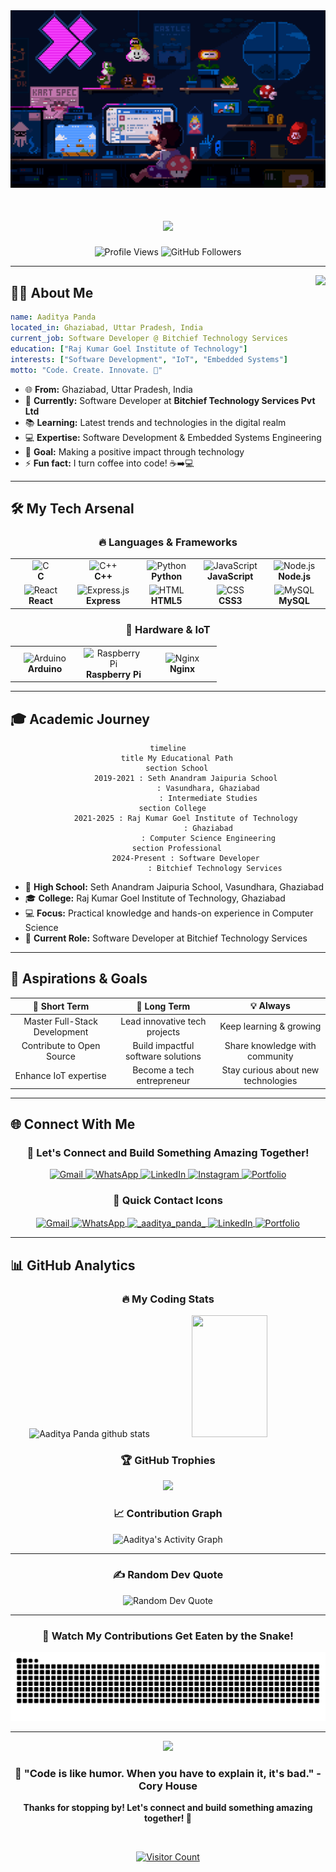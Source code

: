 <!-- Title Banner -->
<div align="center">
  <img src="_.gif" alt="Banner" width="800" />
  
  <h1>
    <img src="https://readme-typing-svg.herokuapp.com?font=Righteous&size=35&center=true&vCenter=true&width=500&height=70&duration=4000&lines=Hi+There!+👋;I'm+Aaditya+Panda!;Software+Developer+🚀;IoT+Enthusiast+🌐;Problem+Solver+💡" />
  </h1>
  
  <img src="https://komarev.com/ghpvc/?username=AadityaPanda&label=Profile%20views&color=0e75b6&style=flat" alt="Profile Views" />
  <img src="https://img.shields.io/github/followers/AadityaPanda?label=Followers&style=social" alt="GitHub Followers" />
  
</div>

---

<img align="right" height="150" src="https://camo.githubusercontent.com/62da68eb62b1e5f175f7d1f0191dd89a653d7908feb22d37d4a0ab07365d6791/68747470733a2f2f6d656469612e67697068792e636f6d2f6d656469612f4d3967624264396e6244724f5475314d71782f67697068792e676966" />

## 🙋‍♂️ About Me

```yaml
name: Aaditya Panda
located_in: Ghaziabad, Uttar Pradesh, India
current_job: Software Developer @ Bitchief Technology Services
education: ["Raj Kumar Goel Institute of Technology"]
interests: ["Software Development", "IoT", "Embedded Systems"]
motto: "Code. Create. Innovate. 🚀"
```

<div align="left">

- 🌐 **From:** Ghaziabad, Uttar Pradesh, India
- 💼 **Currently:** Software Developer at **Bitchief Technology Services Pvt Ltd**
- 📚 **Learning:** Latest trends and technologies in the digital realm
- 💻 **Expertise:** Software Development & Embedded Systems Engineering
- 🎯 **Goal:** Making a positive impact through technology
- ⚡ **Fun fact:** I turn coffee into code! ☕➡️💻

</div>

---

## 🛠️ My Tech Arsenal

<div align="center">

### 🔥 **Languages & Frameworks**

<table>
<tr>
<td align="center" width="96">
<img src="https://skillicons.dev/icons?i=c&theme=dark" alt="C" height="50" width="50">
<br><strong>C</strong>
</td>
<td align="center" width="96">
<img src="https://skillicons.dev/icons?i=cpp&theme=dark" alt="C++" height="50" width="50">
<br><strong>C++</strong>
</td>
<td align="center" width="96">
<img src="https://skillicons.dev/icons?i=python&theme=dark" alt="Python" height="50" width="50">
<br><strong>Python</strong>
</td>
<td align="center" width="96">
<img src="https://skillicons.dev/icons?i=js&theme=dark" alt="JavaScript" height="50" width="50">
<br><strong>JavaScript</strong>
</td>
<td align="center" width="96">
<img src="https://skillicons.dev/icons?i=nodejs&theme=dark" alt="Node.js" height="50" width="50">
<br><strong>Node.js</strong>
</td>
</tr>
<tr>
<td align="center" width="96">
<img src="https://skillicons.dev/icons?i=react&theme=dark" alt="React" height="50" width="50">
<br><strong>React</strong>
</td>
<td align="center" width="96">
<img src="https://skillicons.dev/icons?i=express&theme=dark" alt="Express.js" height="50" width="50">
<br><strong>Express</strong>
</td>
<td align="center" width="96">
<img src="https://skillicons.dev/icons?i=html&theme=dark" alt="HTML" height="50" width="50">
<br><strong>HTML5</strong>
</td>
<td align="center" width="96">
<img src="https://skillicons.dev/icons?i=css&theme=dark" alt="CSS" height="50" width="50">
<br><strong>CSS3</strong>
</td>
<td align="center" width="96">
<img src="https://skillicons.dev/icons?i=mysql&theme=dark" alt="MySQL" height="50" width="50">
<br><strong>MySQL</strong>
</td>
</tr>
</table>

### 🔧 **Hardware & IoT**

<table>
<tr>
<td align="center" width="96">
<img src="https://skillicons.dev/icons?i=arduino&theme=dark" alt="Arduino" height="50" width="50">
<br><strong>Arduino</strong>
</td>
<td align="center" width="96">
<img src="https://skillicons.dev/icons?i=raspberrypi&theme=dark" alt="Raspberry Pi" height="50" width="50">
<br><strong>Raspberry Pi</strong>
</td>
<td align="center" width="96">
<img src="https://skillicons.dev/icons?i=nginx&theme=dark" alt="Nginx" height="50" width="50">
<br><strong>Nginx</strong>
</td>
</tr>
</table>

</div>

---

## 🎓 Academic Journey

<div align="center">

```mermaid
timeline
    title My Educational Path
    section School
        2019-2021 : Seth Anandram Jaipuria School
                  : Vasundhara, Ghaziabad
                  : Intermediate Studies
    section College  
        2021-2025 : Raj Kumar Goel Institute of Technology
                  : Ghaziabad
                  : Computer Science Engineering
    section Professional
        2024-Present : Software Developer
                     : Bitchief Technology Services
```

</div>

- 🏫 **High School:** Seth Anandram Jaipuria School, Vasundhara, Ghaziabad
- 🎓 **College:** Raj Kumar Goel Institute of Technology, Ghaziabad
- 💻 **Focus:** Practical knowledge and hands-on experience in Computer Science
- 🚀 **Current Role:** Software Developer at Bitchief Technology Services

---

## 🎯 Aspirations & Goals

<div align="center">

| 🎯 **Short Term** | 🚀 **Long Term** | 💡 **Always** |
|:---:|:---:|:---:|
| Master Full-Stack Development | Lead innovative tech projects | Keep learning & growing |
| Contribute to Open Source | Build impactful software solutions | Share knowledge with community |
| Enhance IoT expertise | Become a tech entrepreneur | Stay curious about new technologies |

</div>

---

## 🌐 Connect With Me

<div align="center">

### 💬 **Let's Connect and Build Something Amazing Together!**

<p align="center">
  <a href="mailto:aadityapanda23@gmail.com" title="Email">
    <img src="https://img.shields.io/badge/Gmail-D14836?style=for-the-badge&logo=gmail&logoColor=white" alt="Gmail"/>
  </a>
  <a href="https://wa.me/9871722747" title="WhatsApp">
    <img src="https://img.shields.io/badge/WhatsApp-25D366?style=for-the-badge&logo=whatsapp&logoColor=white" alt="WhatsApp"/>
  </a>
  <a href="https://www.linkedin.com/in/aadityapanda/" title="LinkedIn">
    <img src="https://img.shields.io/badge/LinkedIn-0077B5?style=for-the-badge&logo=linkedin&logoColor=white" alt="LinkedIn"/>
  </a>
  <a href="https://www.instagram.com/_aaditya_panda_/">
    <img src="https://img.shields.io/badge/Instagram-E4405F?style=for-the-badge&logo=instagram&logoColor=white" alt="Instagram"/>
  </a>
  <a href="https://portfolio-git-main-aadityapandas-projects.vercel.app/" title="Portfolio">
    <img src="https://img.shields.io/badge/Portfolio-000000?style=for-the-badge&logo=vercel&logoColor=white" alt="Portfolio"/>
  </a>
</p>

### 📧 **Quick Contact Icons**

<p align="center">
  <a href="mailto:aadityapanda23@gmail.com" title="Email" target="blank">
    <img align="center" src="https://skillicons.dev/icons?i=gmail&theme=light" alt="Gmail" height="50" width="50">
  </a>
  <a href="https://wa.me/9871722747" title="WhatsApp" target="blank">
    <img align="center" src="https://pomf2.lain.la/f/v4npl8n1.png" alt="WhatsApp" height="50" width="50">
  </a>
  <a href="https://www.instagram.com/_aaditya_panda_/" target="blank">
    <img align="center" src="https://skillicons.dev/icons?i=instagram&theme=dark" alt="_aaditya_panda_" height="50" width="50">
  </a>
  <a href="https://www.linkedin.com/in/aadityapanda/" title="LinkedIn" target="blank">
    <img align="center" src="https://skillicons.dev/icons?i=linkedin&theme=dark" alt="LinkedIn" height="50" width="50">
  </a>
  <a href="https://portfolio-git-main-aadityapandas-projects.vercel.app/" title="Portfolio" target="blank">
    <img align="center" src="https://skillicons.dev/icons?i=vercel&theme=dark" alt="Portfolio" height="50" width="50">
  </a>
</p>

</div>

---

## 📊 GitHub Analytics

<div align="center">

### 🔥 **My Coding Stats**

<img width="49%" height="195px" src="https://github-readme-stats.vercel.app/api?username=AadityaPanda&show_icons=true&count_private=true&hide_border=true&title_color=00b4d8&icon_color=00b4d8&text_color=c9d1d9&bg_color=0d1117" alt="Aaditya Panda github stats" /> 
<img width="49%" height="195px" src="https://github-readme-stats.vercel.app/api/top-langs/?username=AadityaPanda&layout=compact&hide_border=true&title_color=00b4d8&text_color=00b4d8&bg_color=0d1117" />

</div>

<div align="center">

### 🏆 **GitHub Trophies**

<img src="https://github-profile-trophy.vercel.app/?username=AadityaPanda&theme=tokyonight&no-frame=false&no-bg=false&margin-w=4"/>

</div>

<div align="center">

### 📈 **Contribution Graph**

<img alt="Aaditya's Activity Graph" src="https://github-readme-activity-graph.vercel.app/graph?username=AadityaPanda&bg_color=0d1117&color=00b4d8&line=00b4d8&point=0969da&area=true&hide_border=true"/>

</div>

---

<div align="center">

### ✍️ **Random Dev Quote**

<img src="https://quotes-github-readme.vercel.app/api?type=horizontal&theme=tokyonight" alt="Random Dev Quote"/>

---

### 🐍 **Watch My Contributions Get Eaten by the Snake!**

<img alt="snake eating my contributions" src="https://raw.githubusercontent.com/AadityaPanda/AadityaPanda/output/github-contribution-grid-snake.svg" />

---

<img src="https://capsule-render.vercel.app/api?type=waving&color=gradient&height=100&section=footer"/>

### 💫 **"Code is like humor. When you have to explain it, it's bad."** - Cory House

**Thanks for stopping by! Let's connect and build something amazing together! 🚀**

<br>

[![Visitor Count](https://visitcount.itsvg.in/api?id=AadityaPanda&label=Profile%20Views&color=brightgreen&pretty=true)](https://visitcount.itsvg.in)

</div>
